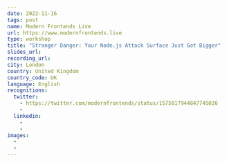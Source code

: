 ```yaml
---
date: 2022-11-16
tags: post
name: Modern Frontends Live
url: https://www.modernfrontends.live
type: workshop
title: "Stranger Danger: Your Node.js Attack Surface Just Got Bigger"
slides_url:
recording_url: 
city: London
country: United Kingdom
country_code: UK
language: English
recognitions:
  twitter:
    - https://twitter.com/modernfrontends/status/1575817944847745026
    - 
  linkedin:
    - 
    - 
images:
  - 
  - 
---
```

